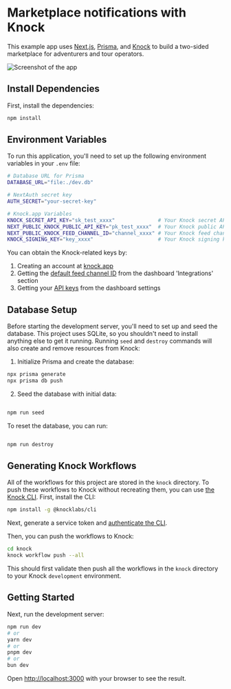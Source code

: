# Marketplace notifications with Knock

This example app uses [Next.js](https://nextjs.org), [Prisma](https://www.prisma.io), and [Knock](https://knock.app) to build a two-sided marketplace for adventurers and tour operators.

![Screenshot of the app](./images/home-page.png)

## Install Dependencies

First, install the dependencies:

```bash
npm install
```

## Environment Variables

To run this application, you'll need to set up the following environment variables in your `.env` file:

```bash
# Database URL for Prisma
DATABASE_URL="file:./dev.db"

# NextAuth secret key
AUTH_SECRET="your-secret-key"

# Knock.app Variables
KNOCK_SECRET_API_KEY="sk_test_xxxx"              # Your Knock secret API key
NEXT_PUBLIC_KNOCK_PUBLIC_API_KEY="pk_test_xxxx"  # Your Knock public API key
NEXT_PUBLIC_KNOCK_FEED_CHANNEL_ID="channel_xxxx" # Your Knock feed channel ID
KNOCK_SIGNING_KEY="key_xxxx"                     # Your Knock signing key
```

You can obtain the Knock-related keys by:

1. Creating an account at [knock.app](https://knock.app)
2. Getting the [default feed channel ID](https://docs.knock.app/integrations/in-app/knock) from the dashboard 'Integrations' section
3. Getting your [API keys](https://docs.knock.app/developer-tools/api-keys) from the dashboard settings

## Database Setup

Before starting the development server, you'll need to set up and seed the database. This project uses SQLite, so you shouldn't need to install anything else to get it running. Running `seed` and `destroy` commands will also create and remove resources from Knock:

1. Initialize Prisma and create the database:

```bash
npx prisma generate
npx prisma db push
```

2. Seed the database with initial data:

```bash

npm run seed
```

To reset the database, you can run:

```bash

npm run destroy
```

## Generating Knock Workflows

All of the workflows for this project are stored in the `knock` directory. To push these workflows to Knock without recreating them, you can use [the Knock CLI](https://docs.knock.app/cli).
First, install the CLI:

```bash
npm install -g @knocklabs/cli
```

Next, generate a service token and [authenticate the CLI](https://docs.knock.app/cli#authentication).

Then, you can push the workflows to Knock:

```bash
cd knock
knock workflow push --all
```

This should first validate then push all the workflows in the `knock` directory to your Knock `development` environment.

## Getting Started

Next, run the development server:

```bash
npm run dev
# or
yarn dev
# or
pnpm dev
# or
bun dev
```

Open [http://localhost:3000](http://localhost:3000) with your browser to see the result.
